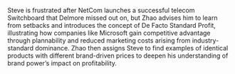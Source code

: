 Steve is frustrated after NetCom launches a successful telecom Switchboard that Delmore missed out on, but Zhao advises him to learn from setbacks and introduces the concept of De Facto Standard Profit, illustrating how companies like Microsoft gain competitive advantage through plannability and reduced marketing costs arising from industry-standard dominance. Zhao then assigns Steve to find examples of identical products with different brand-driven prices to deepen his understanding of brand power’s impact on profitability.
